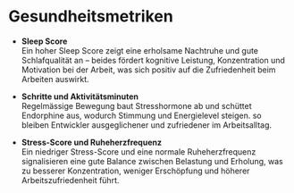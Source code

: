 # Gesundheitsmetriken

- **Sleep Score**  
  Ein hoher Sleep Score zeigt eine erholsame Nachtruhe und gute Schlafqualität
  an – beides fördert kognitive Leistung, Konzentration und Motivation bei der
  Arbeit, was sich positiv auf die Zufriedenheit beim Arbeiten auswirkt.

- **Schritte und Aktivitätsminuten**  
  Regelmässige Bewegung baut Stresshormone ab und schüttet Endorphine aus,
  wodurch Stimmung und Energielevel steigen. so bleiben Entwickler
  ausgeglichener und zufriedener im Arbeitsalltag.

- **Stress-Score und Ruheherzfrequenz**  
  Ein niedriger Stress-Score und eine normale Ruheherzfrequenz signalisieren
  eine gute Balance zwischen Belastung und Erholung, was zu besserer
  Konzentration, weniger Erschöpfung und höherer Arbeitszufriedenheit führt.
